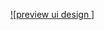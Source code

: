 [![preview ui design ]](https://drive.google.com/file/d/1FEMjBnf2LwKKLpURzqFm1eyU6H1DV_y3/view?usp=sharing)
